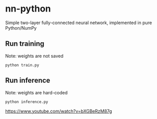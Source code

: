 # nn-python
Simple two-layer fully-connected neural network, implemented in pure Python/NumPy


## Run training
Note: weights are not saved

```
python train.py
```

## Run inference
Note: weights are hard-coded

```
python inference.py
```
https://www.youtube.com/watch?v=bXGBeRzM87g
